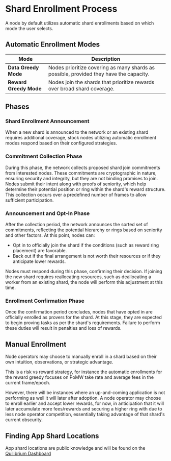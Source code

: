 # Shard Enrollment Process

A node by default utilizes automatic shard enrollments based on which mode the user selects.

## Automatic Enrollment Modes

| **Mode**               | **Description**                                                                                           | 
|-------------------------|-----------------------------------------------------------------------------------------------------------|
| **Data Greedy Mode**    | Nodes prioritize covering as many shards as possible, provided they have the capacity.                 |
| **Reward Greedy Mode**  | Nodes join the shards that prioritize rewards over broad shard coverage. |


## Phases

### Shard Enrollment Announcement
When a new shard is announced to the network or an existing shard requires additional coverage, stock nodes utilizing automatic enrollment modes respond based on their configured strategies.

### Commitment Collection Phase

During this phase, the network collects proposed shard join commitments from interested nodes. These commitments are cryptographic in nature, ensuring security and integrity, but they are not binding promises to join. Nodes submit their intent along with proofs of seniority, which help determine their potential position or ring within the shard's reward structure. This collection occurs over a predefined number of frames to allow sufficient participation.

### Announcement and Opt-In Phase

After the collection period, the network announces the sorted set of commitments, reflecting the potential hierarchy or rings based on seniority and other factors. At this point, nodes can:
- Opt in to officially join the shard if the conditions (such as reward ring placement) are favorable.
- Back out if the final arrangement is not worth their resources or if they anticipate lower rewards.

Nodes must respond during this phase, confirming their decision. If joining the new shard requires reallocating resources, such as deallocating a worker from an existing shard, the node will perform this adjustment at this time.

### Enrollment Confirmation Phase

Once the confirmation period concludes, nodes that have opted in are officially enrolled as provers for the shard. At this stage, they are expected to begin proving tasks as per the shard's requirements. Failure to perform these duties will result in penalties and loss of rewards.

## Manual Enrollment
Node operators may choose to manually enroll in a shard based on their own intuition, observations, or strategic advantage.

This is a risk vs reward strategy, for instance the automatic enrollments for the reward greedy focuses on PoMW take rate and average fees in the current frame/epoch.

However, there will be instances where an up-and-coming application is not performing as well it will later after adoption.  A node operator may choose to enroll earlier and accept lower rewards, for now, in anticipation that it will later accumulate more fees/rewards and securing a higher ring with due to less node operator competition, essentially taking advantage of that shard's current obscurity.

## Finding App Shard Locations
App shard locations are public knowledge and will be found on the [Quilibrium Dashboard](https://dashboard.quilibrium.com)
